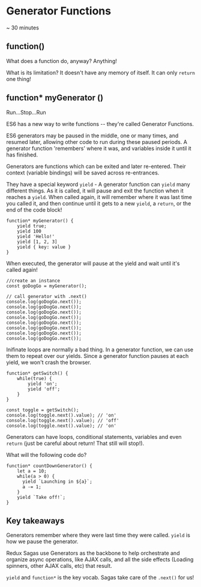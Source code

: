 # Generator Functions
~ 30 minutes
## function()
What does a function do, anyway?
Anything!

What is its limitation?
It doesn't have any memory of itself. 
It can only `return` one thing!


## function* myGenerator ()

Run...Stop...Run
 
ES6 has a new way to write functions -- they're called Generator Functions.

ES6 generators may be paused in the middle, one or many times, and resumed later, allowing other code to run during these paused periods. A generator function 'remembers' where it was, and variables inside it until it has finished.

Generators are functions which can be exited and later re-entered. Their context (variable bindings) will be saved across re-entrances.


They have a special keyword `yield` -
A generator function can `yield` many different things. As it is called, it will pause and exit the function when it reaches a `yield`. When called again, it will remember where it was last time you called it, and then continue until it gets to a new `yield`, a `return`, or the end of the code block!

```
function* myGenerator() {
    yield true;
    yield 100
    yield 'Hello!'
    yield [1, 2, 3]
    yield { key: value }
}
```

When executed, the generator will pause at the yield and wait until it's called again!

```
//create an instance
const goDogGo = myGenerator();

// call generator with .next()
console.log(goDogGo.next());
console.log(goDogGo.next());
console.log(goDogGo.next());
console.log(goDogGo.next());
console.log(goDogGo.next());
console.log(goDogGo.next());
console.log(goDogGo.next());
console.log(goDogGo.next());
```

Inifinate loops are normally a bad thing. In a generator function, we can use them to repeat over our yields. Since a generator function pauses at each yield, we won't crash the browser.

```
function* getSwitch() {
    while(true) {
        yield 'on';
        yield 'off';
    }
}

const toggle = getSwitch();
console.log(toggle.next().value); // 'on'
console.log(toggle.next().value); // 'off'
console.log(toggle.next().value); // 'on'
```

Generators can have loops, conditional statements, variables and even `return` (just be careful about return! That still will stop!). 

What will the following code do?

```
function* countDownGenerator() {
    let a = 10;
    while(a > 0) {
      yield `Launching in ${a}`;
      a -= 1;
    }
    yield `Take off!`;
}
```


## Key takeaways
Generators remember where they were last time they were called. `yield` is how we pause the generator.

Redux Sagas use Generators as the backbone to help orchestrate and organize async operations, like AJAX calls, and all the side effects (Loading spinners, other AJAX calls, etc) that result. 

`yield` and  `function*` is the key vocab. Sagas take care of the `.next()` for us!
